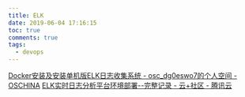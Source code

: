 ```yaml
---
title: ELK
date: 2019-06-04 17:16:15
toc: true
comments: true
tags:
  - devops
---
```


[Docker安装及安装单机版ELK日志收集系统 - osc_dg0eswo7的个人空间 - OSCHINA](https://my.oschina.net/u/4342169/blog/4333777/print)
[ELK实时日志分析平台环境部署--完整记录 - 云+社区 - 腾讯云](https://cloud.tencent.com/developer/article/1026543)